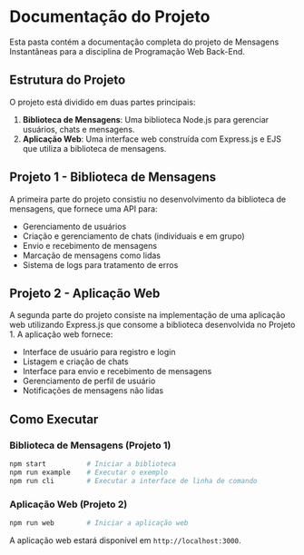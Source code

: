 # Documentação do Projeto

Esta pasta contém a documentação completa do projeto de Mensagens Instantâneas para a disciplina de Programação Web Back-End.

## Estrutura do Projeto

O projeto está dividido em duas partes principais:

1. **Biblioteca de Mensagens**: Uma biblioteca Node.js para gerenciar usuários, chats e mensagens.
2. **Aplicação Web**: Uma interface web construída com Express.js e EJS que utiliza a biblioteca de mensagens.

## Projeto 1 - Biblioteca de Mensagens

A primeira parte do projeto consistiu no desenvolvimento da biblioteca de mensagens, que fornece uma API para:

- Gerenciamento de usuários
- Criação e gerenciamento de chats (individuais e em grupo)
- Envio e recebimento de mensagens
- Marcação de mensagens como lidas
- Sistema de logs para tratamento de erros

## Projeto 2 - Aplicação Web

A segunda parte do projeto consiste na implementação de uma aplicação web utilizando Express.js que consome a biblioteca desenvolvida no Projeto 1. A aplicação web fornece:

- Interface de usuário para registro e login
- Listagem e criação de chats
- Interface para envio e recebimento de mensagens
- Gerenciamento de perfil de usuário
- Notificações de mensagens não lidas

## Como Executar

### Biblioteca de Mensagens (Projeto 1)

```bash
npm start          # Iniciar a biblioteca
npm run example    # Executar o exemplo
npm run cli        # Executar a interface de linha de comando
```

### Aplicação Web (Projeto 2)

```bash
npm run web        # Iniciar a aplicação web
```

A aplicação web estará disponível em `http://localhost:3000`.

